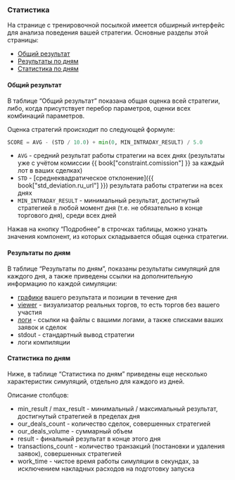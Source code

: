### Статистика

На странице с тренировочной посылкой имеется обширный интерфейс для анализа поведения вашей стратегии.
Основные разделы этой страницы:

- [Общий результат](#common_result)
- [Результаты по дням](#results_by_day)
- [Статистика по дням](#stats_by_day)

#### Общий результат<a id="common_result"></a>

В таблице “Общий результат” показана общая оценка всей стратегии, либо, когда присутствует перебор параметров, оценки всех комбинаций параметров.

Оценка стратегий происходит по следующей формуле:<a id="result_formula"></a>

```py
SCORE = AVG - (STD / 10.0) + min(0, MIN_INTRADAY_RESULT) / 5.0
```

- `AVG` - средний результат работы стратегии на всех днях (результаты уже с учётом комиссии {{ book["constraint.comission"] }} за каждый лот в ваших сделках)
- `STD` - [среднеквадратическое отклонение]({{ book["std_deviation.ru_url"] }}) результата работы стратегии на всех днях
- `MIN_INTRADAY_RESULT` - минимальный результат, достигнутый стратегией в любой момент дня (т.е. не обязательно в конце торгового дня), среди всех дней

Нажав на кнопку “Подробнее” в строчках таблицы, можно узнать значения компонент, из которых складывается общая оценка стратегии.

#### Результаты по дням<a id="results_by_day"></a>

В таблице “Результаты по дням”, показаны результаты симуляций для каждого дня, а также приведены ссылки на дополнительную информацию по каждой симуляции:

- [графики](charts.md) вашего результата и позиции в течение дня
- [viewer](viewer.md) - визуализатор реальных торгов, то есть торгов без вашего участия
- [логи](logs.md) - ссылки на файлы с вашими логами, а также списками ваших заявок и сделок
- stdout - стандартный вывод стратегии
- логи компиляции

#### Статистика по дням<a id="stats_by_day"></a>

Ниже, в таблице “Статистика по дням” приведены еще несколько характеристик симуляций, отдельно для каждого из дней.

Описание столбцов:

- min_result / max_result - минимальный / максимальный результат, достигнутый стратегией в пределах дня
- our_deals_count - количество сделок, совершенных стратегией
- our_deals_volume - суммарный объем
- result - финальный результат в конце этого дня
- transactions_count - количество транзакций (постановки и удаления заявок), совершенных стратегией
- work_time - чистое время работы симуляции в секундах, за исключением накладных расходов на подготовку запуска
